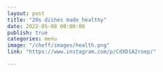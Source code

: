 ```yaml
---
layout: post
title: "20s dishes made healthy"
date: 2022-05-08 00:00:00
publish: true
categories: menu 
image: "/cheff/images/health.png"
link: "https://www.instagram.com/p/CdXD1A2roep/"

---
```


